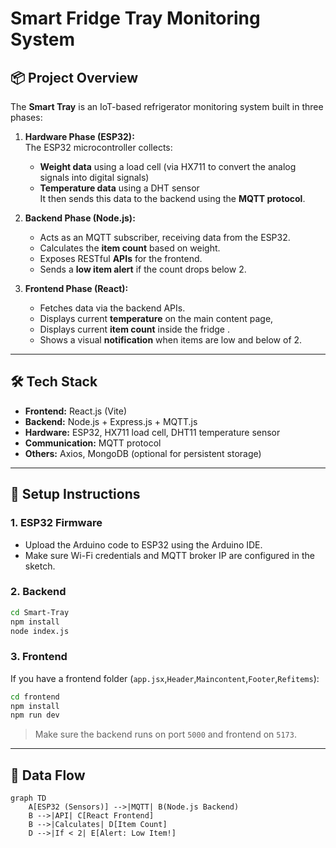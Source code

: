 # Smart Fridge Tray Monitoring System

## 📦 Project Overview

The **Smart Tray** is an IoT-based refrigerator monitoring system built in three phases:

1. **Hardware Phase (ESP32):**  
   The ESP32 microcontroller collects:
   - **Weight data** using a load cell (via HX711 to convert the analog signals into digital signals)
   - **Temperature data** using a DHT sensor  
   It then sends this data to the backend using the **MQTT protocol**.

2. **Backend Phase (Node.js):**  
   - Acts as an MQTT subscriber, receiving data from the ESP32.
   - Calculates the **item count** based on weight.
   - Exposes RESTful **APIs** for the frontend.
   - Sends a **low item alert** if the count drops below 2.

3. **Frontend Phase (React):**  
   - Fetches data via the backend APIs.
   - Displays current **temperature** on the main content page,
   - Displays current **item count** inside the fridge .
   - Shows a visual **notification** when items are low and below of 2.

---

## 🛠 Tech Stack

- **Frontend:** React.js (Vite)
- **Backend:** Node.js + Express.js + MQTT.js
- **Hardware:** ESP32, HX711 load cell, DHT11 temperature sensor
- **Communication:** MQTT protocol
- **Others:** Axios, MongoDB (optional for persistent storage)

---

## 🚀 Setup Instructions

### 1. ESP32 Firmware
- Upload the Arduino code to ESP32 using the Arduino IDE.
- Make sure Wi-Fi credentials and MQTT broker IP are configured in the sketch.

### 2. Backend
```bash
cd Smart-Tray
npm install
node index.js
```

### 3. Frontend
If you have a frontend folder (`app.jsx`,`Header`,`Maincontent`,`Footer`,`Refitems`):
```bash
cd frontend
npm install
npm run dev
```

> Make sure the backend runs on port `5000` and frontend on `5173`.

---

## 🔄 Data Flow

```mermaid
graph TD
    A[ESP32 (Sensors)] -->|MQTT| B(Node.js Backend)
    B -->|API| C[React Frontend]
    B -->|Calculates| D[Item Count]
    D -->|If < 2| E[Alert: Low Item!]
```



